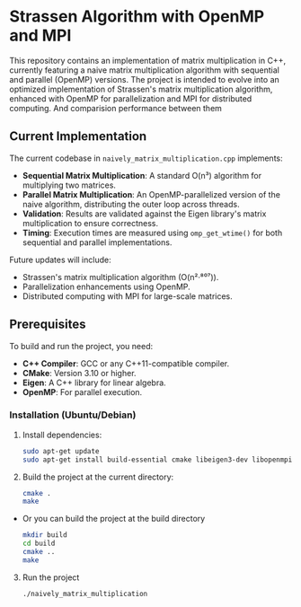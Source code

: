 # Strassen Algorithm with OpenMP and MPI

This repository contains an implementation of matrix multiplication in C++, currently featuring a naive matrix multiplication algorithm with sequential and parallel (OpenMP) versions. The project is intended to evolve into an optimized implementation of Strassen's matrix multiplication algorithm, enhanced with OpenMP for parallelization and MPI for distributed computing. And comparision performance between them

## Current Implementation

The current codebase in `naively_matrix_multiplication.cpp` implements:
- **Sequential Matrix Multiplication**: A standard O(n³) algorithm for multiplying two matrices.
- **Parallel Matrix Multiplication**: An OpenMP-parallelized version of the naive algorithm, distributing the outer loop across threads.
- **Validation**: Results are validated against the Eigen library's matrix multiplication to ensure correctness.
- **Timing**: Execution times are measured using `omp_get_wtime()` for both sequential and parallel implementations.

Future updates will include:
- Strassen's matrix multiplication algorithm (O(n²·⁸⁰⁷)).
- Parallelization enhancements using OpenMP.
- Distributed computing with MPI for large-scale matrices.

## Prerequisites

To build and run the project, you need:
- **C++ Compiler**: GCC or any C++11-compatible compiler.
- **CMake**: Version 3.10 or higher.
- **Eigen**: A C++ library for linear algebra.
- **OpenMP**: For parallel execution.

### Installation (Ubuntu/Debian)
1. Install dependencies:
   ```bash
   sudo apt-get update
   sudo apt-get install build-essential cmake libeigen3-dev libopenmpi-dev
2. Build the project at the current directory:
   ```bash
   cmake .
   make
- Or you can build the project at the build directory
    ```bash
    mkdir build
    cd build
    cmake ..
    make
3. Run the project
   ```bash
   ./naively_matrix_multiplication
